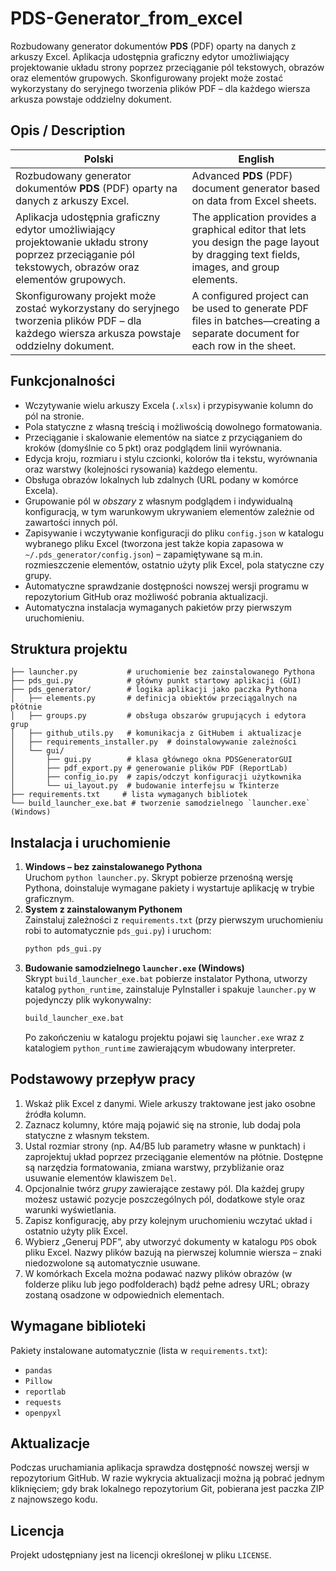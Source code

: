 # PDS-Generator_from_excel

Rozbudowany generator dokumentów **PDS** (PDF) oparty na danych z arkuszy Excel.
Aplikacja udostępnia graficzny edytor umożliwiający projektowanie układu
strony poprzez przeciąganie pól tekstowych, obrazów oraz elementów grupowych.
Skonfigurowany projekt może zostać wykorzystany do seryjnego tworzenia plików
PDF – dla każdego wiersza arkusza powstaje oddzielny dokument.

## Opis / Description

| Polski | English |
|---|---|
| Rozbudowany generator dokumentów **PDS** (PDF) oparty na danych z arkuszy Excel. | Advanced **PDS** (PDF) document generator based on data from Excel sheets. |
| Aplikacja udostępnia graficzny edytor umożliwiający projektowanie układu strony poprzez przeciąganie pól tekstowych, obrazów oraz elementów grupowych. | The application provides a graphical editor that lets you design the page layout by dragging text fields, images, and group elements. |
| Skonfigurowany projekt może zostać wykorzystany do seryjnego tworzenia plików PDF – dla każdego wiersza arkusza powstaje oddzielny dokument. | A configured project can be used to generate PDF files in batches—creating a separate document for each row in the sheet. |

## Funkcjonalności
- Wczytywanie wielu arkuszy Excela (`.xlsx`) i przypisywanie kolumn do pól na
  stronie.
- Pola statyczne z własną treścią i możliwością dowolnego formatowania.
- Przeciąganie i skalowanie elementów na siatce z przyciąganiem do kroków
  (domyślnie co 5 pkt) oraz podglądem linii wyrównania.
- Edycja kroju, rozmiaru i stylu czcionki, kolorów tła i tekstu, wyrównania oraz
  warstwy (kolejności rysowania) każdego elementu.
- Obsługa obrazów lokalnych lub zdalnych (URL podany w komórce Excela).
- Grupowanie pól w *obszary* z własnym podglądem i indywidualną konfiguracją,
  w tym warunkowym ukrywaniem elementów zależnie od zawartości innych pól.
- Zapisywanie i wczytywanie konfiguracji do pliku `config.json` w katalogu
  wybranego pliku Excel (tworzona jest także kopia zapasowa w
  `~/.pds_generator/config.json`) – zapamiętywane są m.in. rozmieszczenie
  elementów, ostatnio użyty plik Excel, pola statyczne czy grupy.
- Automatyczne sprawdzanie dostępności nowszej wersji programu w repozytorium
  GitHub oraz możliwość pobrania aktualizacji.
- Automatyczna instalacja wymaganych pakietów przy pierwszym uruchomieniu.

## Struktura projektu
```
├── launcher.py           # uruchomienie bez zainstalowanego Pythona
├── pds_gui.py            # główny punkt startowy aplikacji (GUI)
├── pds_generator/        # logika aplikacji jako paczka Pythona
│   ├── elements.py       # definicja obiektów przeciągalnych na płótnie
│   ├── groups.py         # obsługa obszarów grupujących i edytora grup
│   ├── github_utils.py   # komunikacja z GitHubem i aktualizacje
│   ├── requirements_installer.py  # doinstalowywanie zależności
│   └── gui/
│       ├── gui.py        # klasa głównego okna PDSGeneratorGUI
│       ├── pdf_export.py # generowanie plików PDF (ReportLab)
│       ├── config_io.py  # zapis/odczyt konfiguracji użytkownika
│       └── ui_layout.py  # budowanie interfejsu w Tkinterze
├── requirements.txt     # lista wymaganych bibliotek
└── build_launcher_exe.bat # tworzenie samodzielnego `launcher.exe` (Windows)
```

## Instalacja i uruchomienie
1. **Windows – bez zainstalowanego Pythona**  
   Uruchom `python launcher.py`. Skrypt pobierze przenośną wersję Pythona,
   doinstaluje wymagane pakiety i wystartuje aplikację w trybie graficznym.
2. **System z zainstalowanym Pythonem**  
   Zainstaluj zależności z `requirements.txt` (przy pierwszym uruchomieniu
   robi to automatycznie `pds_gui.py`) i uruchom:
   ```bash
   python pds_gui.py
   ```
3. **Budowanie samodzielnego `launcher.exe` (Windows)**  
   Skrypt `build_launcher_exe.bat` pobierze instalator Pythona, utworzy
   katalog `python_runtime`, zainstaluje PyInstaller i spakuje `launcher.py` w
   pojedynczy plik wykonywalny:
   ```bash
   build_launcher_exe.bat
   ```
   Po zakończeniu w katalogu projektu pojawi się `launcher.exe` wraz z
   katalogiem `python_runtime` zawierającym wbudowany interpreter.

## Podstawowy przepływ pracy
1. Wskaż plik Excel z danymi. Wiele arkuszy traktowane jest jako osobne
   źródła kolumn.
2. Zaznacz kolumny, które mają pojawić się na stronie, lub dodaj pola
   statyczne z własnym tekstem.
3. Ustal rozmiar strony (np. A4/B5 lub parametry własne w punktach) i
   zaprojektuj układ poprzez przeciąganie elementów na płótnie. Dostępne są
   narzędzia formatowania, zmiana warstwy, przybliżanie oraz usuwanie
   elementów klawiszem `Del`.
4. Opcjonalnie twórz *grupy* zawierające zestawy pól. Dla każdej grupy możesz
   ustawić pozycje poszczególnych pól, dodatkowe style oraz warunki
   wyświetlania.
5. Zapisz konfigurację, aby przy kolejnym uruchomieniu wczytać układ i
   ostatnio użyty plik Excel.
6. Wybierz „Generuj PDF”, aby utworzyć dokumenty w katalogu `PDS` obok pliku
   Excel. Nazwy plików bazują na pierwszej kolumnie wiersza – znaki niedozwolone
   są automatycznie usuwane.
7. W komórkach Excela można podawać nazwy plików obrazów (w folderze pliku
   lub jego podfolderach) bądź pełne adresy URL; obrazy zostaną osadzone w
   odpowiednich elementach.

## Wymagane biblioteki
Pakiety instalowane automatycznie (lista w `requirements.txt`):
- `pandas`
- `Pillow`
- `reportlab`
- `requests`
- `openpyxl`

## Aktualizacje
Podczas uruchamiania aplikacja sprawdza dostępność nowszej wersji w
repozytorium GitHub. W razie wykrycia aktualizacji można ją pobrać jednym
kliknięciem; gdy brak lokalnego repozytorium Git, pobierana jest paczka ZIP
z najnowszego kodu.

## Licencja
Projekt udostępniany jest na licencji określonej w pliku `LICENSE`.


